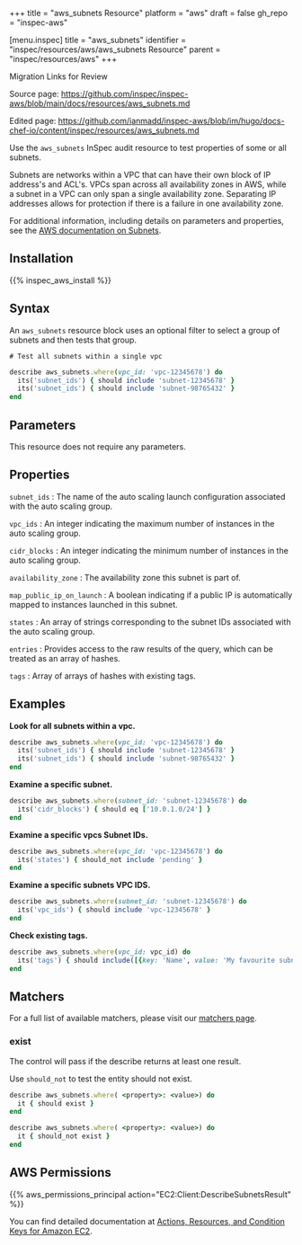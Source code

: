 +++
title = "aws_subnets Resource"
platform = "aws"
draft = false
gh_repo = "inspec-aws"

[menu.inspec]
title = "aws_subnets"
identifier = "inspec/resources/aws/aws_subnets Resource"
parent = "inspec/resources/aws"
+++

<div class="admonition-note">
<p class="admonition-note-title">Migration Links for Review</p>
<div class="admonition-note-text">
<p>Source page: <a href="https://github.com/inspec/inspec-aws/blob/main/docs/resources/aws_subnets.md">https://github.com/inspec/inspec-aws/blob/main/docs/resources/aws_subnets.md</a></p>
<p>Edited page: <a href="https://github.com/ianmadd/inspec-aws/blob/im/hugo/docs-chef-io/content/inspec/resources/aws_subnets.md">https://github.com/ianmadd/inspec-aws/blob/im/hugo/docs-chef-io/content/inspec/resources/aws_subnets.md</a></p>
</div>
</div>


Use the `aws_subnets` InSpec audit resource to test properties of some or all subnets.

Subnets are networks within a VPC that can have their own block of IP address's and ACL's.
VPCs span across all availability zones in AWS, while a subnet in a VPC can only span a single availability zone.
Separating IP addresses allows for protection if there is a failure in one availability zone.

For additional information, including details on parameters and properties, see the [AWS documentation on Subnets](https://docs.aws.amazon.com/vpc/latest/userguide/VPC_Subnets.html).

## Installation

{{% inspec_aws_install %}}

## Syntax

An `aws_subnets` resource block uses an optional filter to select a group of subnets and then tests that group.

    # Test all subnets within a single vpc
```ruby
describe aws_subnets.where(vpc_id: 'vpc-12345678') do
  its('subnet_ids') { should include 'subnet-12345678' }
  its('subnet_ids') { should include 'subnet-98765432' }
end
```

## Parameters

This resource does not require any parameters.

## Properties

`subnet_ids`
: The name of the auto scaling launch configuration associated with the auto scaling group.

`vpc_ids`
: An integer indicating the maximum number of instances in the auto scaling group.

`cidr_blocks`
: An integer indicating the minimum number of instances in the auto scaling group.

`availability_zone`
: The availability zone this subnet is part of.

`map_public_ip_on_launch`
: A boolean indicating if a public IP is automatically mapped to instances launched in this subnet.

`states`
: An array of strings corresponding to the subnet IDs associated with the auto scaling group.

`entries`
: Provides access to the raw results of the query, which can be treated as an array of hashes.

`tags`
: Array of arrays of hashes with existing tags.

## Examples

**Look for all subnets within a vpc.**

```ruby
describe aws_subnets.where(vpc_id: 'vpc-12345678') do
  its('subnet_ids') { should include 'subnet-12345678' }
  its('subnet_ids') { should include 'subnet-98765432' }
end
```

**Examine a specific subnet.**

```ruby
describe aws_subnets.where(subnet_id: 'subnet-12345678') do
  its('cidr_blocks') { should eq ['10.0.1.0/24'] }
end
```

**Examine a specific vpcs Subnet IDs.**

```ruby
describe aws_subnets.where(vpc_id: 'vpc-12345678') do
  its('states') { should_not include 'pending' }
end
```

**Examine a specific subnets VPC IDS.**

```ruby
describe aws_subnets.where(subnet_id: 'subnet-12345678') do
  its('vpc_ids') { should include 'vpc-12345678' }
end
```

**Check existing tags.**

```ruby
describe aws_subnets.where(vpc_id: vpc_id) do
  its('tags') { should include([{key: 'Name', value: 'My favourite subnet'}]) }
end
```

## Matchers

For a full list of available matchers, please visit our [matchers page](https://www.inspec.io/docs/reference/matchers/).

### exist

The control will pass if the describe returns at least one result.

Use `should_not` to test the entity should not exist.

```ruby
describe aws_subnets.where( <property>: <value>) do
  it { should exist }
end
```

```ruby
describe aws_subnets.where( <property>: <value>) do
  it { should_not exist }
end
```

## AWS Permissions

{{% aws_permissions_principal action="EC2:Client:DescribeSubnetsResult" %}}

You can find detailed documentation at [Actions, Resources, and Condition Keys for Amazon EC2](https://docs.aws.amazon.com/IAM/latest/UserGuide/list_amazonec2.html).
